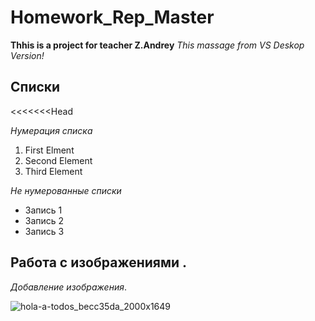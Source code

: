 # Homework_Rep_Master
**Thhis is a project for teacher Z.Andrey**
*This massage from VS Deskop Version!*

## Списки 
<<<<<<<Head

*Нумерация списка* 
1. First Elment
2. Second Element
3. Third Element

 *Не нумерованные списки*
* Запись 1
* Запись 2
* Запись 3 

 ## Работа с изображениями .
*Добавление изображения*. 
            
![hola-a-todos_becc35da_2000x1649](https://user-images.githubusercontent.com/109942162/181155578-1af2bf0e-b37c-425c-b923-1c515e94ef04.jpg)
